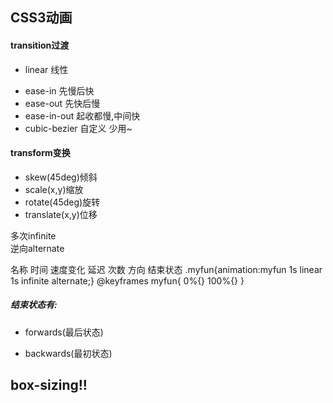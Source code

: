 ## CSS3动画
#### transition过渡  

+ linear  线性
- ease-in  先慢后快
- ease-out  先快后慢
- ease-in-out  起收都慢,中间快
- cubic-bezier 自定义 少用~

#### transform变换
- skew(45deg)倾斜
- scale(x,y)缩放
- rotate(45deg)旋转
- translate(x,y)位移


多次infinite  
逆向alternate

名称 时间 速度变化 延迟 次数 方向 结束状态
.myfun{animation:myfun 1s linear 1s infinite alternate;}
@keyframes myfun{
0%{}
100%{}
}

##### 结束状态有:

- forwards(最后状态)

- backwards(最初状态)

## box-sizing!!
